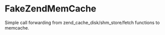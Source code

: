 # FakeZendMemCache

Simple call forwarding from zend_cache_disk/shm_store/fetch functions to memcache.

